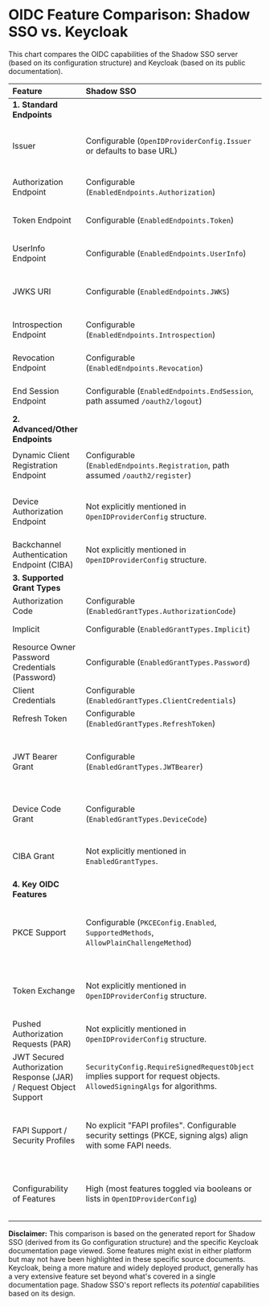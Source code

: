 # OIDC Feature Comparison: Shadow SSO vs. Keycloak

This chart compares the OIDC capabilities of the Shadow SSO server (based on its configuration structure) and Keycloak (based on its public documentation).

| Feature                                      | Shadow SSO                                                                 | Keycloak                                                                    | Notes                                                                                                                                      |
| :------------------------------------------- | :------------------------------------------------------------------------- | :-------------------------------------------------------------------------- | :----------------------------------------------------------------------------------------------------------------------------------------- |
| **1. Standard Endpoints**                    |                                                                            |                                                                             |                                                                                                                                            |
| Issuer                                       | Configurable (`OpenIDProviderConfig.Issuer` or defaults to base URL)       | Yes (`/realms/{realm-name}/.well-known/openid-configuration` provides this) | Both provide a standard issuer identifier.                                                                                                 |
| Authorization Endpoint                       | Configurable (`EnabledEndpoints.Authorization`)                            | Yes (`/realms/{realm-name}/protocol/openid-connect/auth`)                   | Standard endpoint; availability is configurable in Shadow SSO.                                                                           |
| Token Endpoint                               | Configurable (`EnabledEndpoints.Token`)                                    | Yes (`/realms/{realm-name}/protocol/openid-connect/token`)                  | Standard endpoint; availability is configurable in Shadow SSO.                                                                           |
| UserInfo Endpoint                            | Configurable (`EnabledEndpoints.UserInfo`)                                 | Yes (`/realms/{realm-name}/protocol/openid-connect/userinfo`)               | Standard endpoint; availability is configurable in Shadow SSO.                                                                           |
| JWKS URI                                     | Configurable (`EnabledEndpoints.JWKS`)                                     | Yes (`/realms/{realm-name}/protocol/openid-connect/certs`)                  | Standard endpoint for public keys; availability is configurable in Shadow SSO. Keycloak uses `/certs`.                                    |
| Introspection Endpoint                       | Configurable (`EnabledEndpoints.Introspection`)                            | Yes (`/realms/{realm-name}/protocol/openid-connect/token/introspect`)       | Standard endpoint; availability is configurable in Shadow SSO.                                                                           |
| Revocation Endpoint                          | Configurable (`EnabledEndpoints.Revocation`)                               | Yes (`/realms/{realm-name}/protocol/openid-connect/revoke`)                 | Standard endpoint; availability is configurable in Shadow SSO.                                                                           |
| End Session Endpoint                         | Configurable (`EnabledEndpoints.EndSession`, path assumed `/oauth2/logout`)  | Yes (`/realms/{realm-name}/protocol/openid-connect/logout`)                 | Standard endpoint for logout; availability is configurable in Shadow SSO.                                                                  |
| **2. Advanced/Other Endpoints**              |                                                                            |                                                                             |                                                                                                                                            |
| Dynamic Client Registration Endpoint         | Configurable (`EnabledEndpoints.Registration`, path assumed `/oauth2/register`) | Yes (`/realms/{realm-name}/clients-registrations/openid-connect`)           | Shadow SSO can enable it; Keycloak has full support.                                                                                       |
| Device Authorization Endpoint                | Not explicitly mentioned in `OpenIDProviderConfig` structure.              | Yes (`/realms/{realm-name}/protocol/openid-connect/auth/device`)            | Keycloak provides this for device flow. Shadow SSO might support the grant but endpoint presence is not clear from config struct.          |
| Backchannel Authentication Endpoint (CIBA)   | Not explicitly mentioned in `OpenIDProviderConfig` structure.              | Yes (`/realms/{realm-name}/protocol/openid-connect/ext/ciba/auth`)          | Keycloak provides this for CIBA flow. Not evident in Shadow SSO config.                                                                    |
| **3. Supported Grant Types**                 |                                                                            |                                                                             |                                                                                                                                            |
| Authorization Code                           | Configurable (`EnabledGrantTypes.AuthorizationCode`)                       | Yes                                                                         | Standard grant.                                                                                                                            |
| Implicit                                     | Configurable (`EnabledGrantTypes.Implicit`)                                | Yes (discouraged, per OAuth 2.1)                                            | Both support it, though its use is declining.                                                                                              |
| Resource Owner Password Credentials (Password) | Configurable (`EnabledGrantTypes.Password`)                                | Yes (discouraged, per OAuth 2.1)                                            | Both can enable it, but it's not recommended.                                                                                              |
| Client Credentials                           | Configurable (`EnabledGrantTypes.ClientCredentials`)                       | Yes                                                                         | Standard grant for machine-to-machine.                                                                                                     |
| Refresh Token                                | Configurable (`EnabledGrantTypes.RefreshToken`)                            | Yes                                                                         | Standard for obtaining new access tokens.                                                                                                  |
| JWT Bearer Grant                             | Configurable (`EnabledGrantTypes.JWTBearer`)                               | Implied by general OAuth 2.0 support, though not explicitly listed as a grant type in the viewed doc's grant section. Assumed supported. | For using JWTs as authorization grants. Shadow SSO lists `urn:ietf:params:oauth:grant-type:jwt-bearer`.                                  |
| Device Code Grant                            | Configurable (`EnabledGrantTypes.DeviceCode`)                              | Yes                                                                         | For input-constrained devices. Shadow SSO lists `urn:ietf:params:oauth:grant-type:device_code`.                                          |
| CIBA Grant                                   | Not explicitly mentioned in `EnabledGrantTypes`.                           | Yes                                                                         | For Client Initiated Backchannel Authentication. Not evident in Shadow SSO config.                                                           |
| **4. Key OIDC Features**                     |                                                                            |                                                                             |                                                                                                                                            |
| PKCE Support                                 | Configurable (`PKCEConfig.Enabled`, `SupportedMethods`, `AllowPlainChallengeMethod`) | Yes (enforced for FAPI, recommended generally)                            | Both support PKCE. Shadow SSO has detailed configurability. Keycloak emphasizes its use, especially with FAPI and OAuth 2.1 profiles.        |
| Token Exchange                               | Not explicitly mentioned in `OpenIDProviderConfig` structure.              | Not explicitly mentioned in the viewed doc, but Keycloak is known for extensive features. Might be supported. | RFC 8693. Not evident in Shadow SSO config from report.                                                                                    |
| Pushed Authorization Requests (PAR)          | Not explicitly mentioned in `OpenIDProviderConfig` structure.              | Yes (recommended with FAPI profiles)                                        | Keycloak supports PAR. Not evident in Shadow SSO config.                                                                                   |
| JWT Secured Authorization Response (JAR) / Request Object Support | `SecurityConfig.RequireSignedRequestObject` implies support for request objects. `AllowedSigningAlgs` for algorithms. | Yes (e.g. "encrypted OIDC request objects" for Open Finance Brasil FAPI) | Shadow SSO config suggests request object support. Keycloak supports signed/encrypted request objects, especially for FAPI.                  |
| FAPI Support / Security Profiles             | No explicit "FAPI profiles". Configurable security settings (PKCE, signing algs) align with some FAPI needs. | Yes (explicit FAPI 1/2, FAPI CIBA, Open Finance Brasil, Australia CDR profiles via Client Policies) | Keycloak has explicit, pre-defined FAPI profiles and strong FAPI compliance features. Shadow SSO provides building blocks but not named profiles. |
| Configurability of Features                  | High (most features toggled via booleans or lists in `OpenIDProviderConfig`) | High (extensive admin console and realm settings, Client Policies for fine-grained control) | Both are highly configurable, but Keycloak offers a very mature admin UI and specific profiles for complex standards like FAPI.          |

**Disclaimer:** This comparison is based on the generated report for Shadow SSO (derived from its Go configuration structure) and the specific Keycloak documentation page viewed. Some features might exist in either platform but may not have been highlighted in these specific source documents. Keycloak, being a more mature and widely deployed product, generally has a very extensive feature set beyond what's covered in a single documentation page. Shadow SSO's report reflects its *potential* capabilities based on its design.
